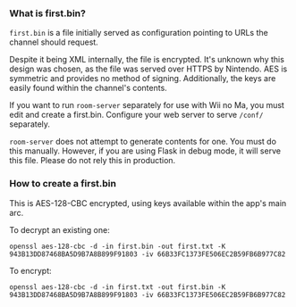 ### What is first.bin?
`first.bin` is a file initially served as configuration pointing to URLs the channel should request.

Despite it being XML internally, the file is encrypted. It's unknown why this design was chosen,
as the file was served over HTTPS by Nintendo. AES is symmetric and provides no method of signing. Additionally, the
keys are easily found within the channel's contents.

If you want to run `room-server` separately for use with Wii no Ma, you must edit and create a first.bin.
Configure your web server to serve `/conf/` separately.

`room-server` does not attempt to generate contents for one. You must do this manually.
However, if you are using Flask in debug mode, it will serve this file. Please do not rely this in production.

### How to create a first.bin

This is AES-128-CBC encrypted, using keys available within the app's main arc.

To decrypt an existing one:
```
openssl aes-128-cbc -d -in first.bin -out first.txt -K 943B13DD87468BA5D9B7A8B899F91803 -iv 66B33FC1373FE506EC2B59FB6B977C82
```

To encrypt:
```
openssl aes-128-cbc -d -in first.txt -out first.bin -K 943B13DD87468BA5D9B7A8B899F91803 -iv 66B33FC1373FE506EC2B59FB6B977C82
```
